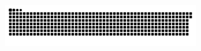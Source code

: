 <picture>
        <source media="(prefers-color-scheme: dark)" srcset="https://raw.githubusercontent.com/GabrielaZanetti/danilo/output/github-contribution-grid-snake-dark.svg">
        <source media="(prefers-color-scheme: light)" srcset="https://raw.githubusercontent.com/GabrielaZanetti/GabrielaZanetti/output/github-contribution-grid-snake.svg">
        <img alt="github contribution grid snake animation" src="https://raw.githubusercontent.com/GabrielaZanetti/GabrielaZanetti/output/github-contribution-grid-snake.svg">
      </picture> 

